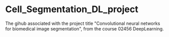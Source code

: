 # Cell_Segmentation_DL_project


The gihub associated with the project title "Convolutional neural networks for biomedical image segmentation", from the course 02456 DeepLearning.
